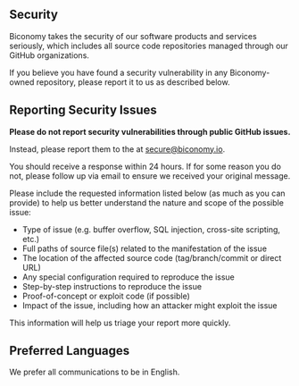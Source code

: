 ## Security

Biconomy takes the security of our software products and services seriously, which includes all source code repositories managed through our GitHub organizations.

If you believe you have found a security vulnerability in any Biconomy-owned repository, please report it to us as described below.

## Reporting Security Issues

**Please do not report security vulnerabilities through public GitHub issues.**

Instead, please report them to the at [secure@biconomy.io](mailto:secure@biconomy.io).

You should receive a response within 24 hours. If for some reason you do not, please follow up via email to ensure we received your original message.

Please include the requested information listed below (as much as you can provide) to help us better understand the nature and scope of the possible issue:

  * Type of issue (e.g. buffer overflow, SQL injection, cross-site scripting, etc.)
  * Full paths of source file(s) related to the manifestation of the issue
  * The location of the affected source code (tag/branch/commit or direct URL)
  * Any special configuration required to reproduce the issue
  * Step-by-step instructions to reproduce the issue
  * Proof-of-concept or exploit code (if possible)
  * Impact of the issue, including how an attacker might exploit the issue

This information will help us triage your report more quickly.

## Preferred Languages

We prefer all communications to be in English.